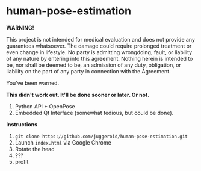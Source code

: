 # human-pose-estimation
**WARNING!**


This project is not intended for medical evaluation and does not provide any guarantees whatsoever. The damage could require prolonged treatment or even change in lifestyle. No party is admitting wrongdoing, fault, or liability of any nature by entering into this agreement. Nothing herein is intended to be, nor shall be deemed to be, an admission of any duty, obligation, or liability on the part of any party in connection with the Agreement.

You've been warned.

**This didn't work out. It'll be done sooner or later. Or not.**
1. Python API + OpenPose
2. Embedded Qt Interface (somewhat tedious, but could be done).

**Instructions**
1. ``git clone https://github.com/juggeroid/human-pose-estimation.git``
2. Launch `index.html` via Google Chrome
3. Rotate the head
4. ???
5. profit 
